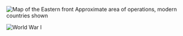 
![Map of the Eastern front](https://www.nationalarchives.gov.uk/pathways/firstworldwar/maps/map_images/poland.gif)
Approximate area of operations, modern countries shown

![World War I](https://cdn.britannica.com/71/64871-050-8548CA22/Eastern-Front-troops-Germany-Austria-Hungary-Turkey-Russia.jpg?w=300)